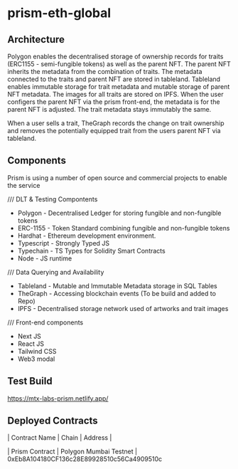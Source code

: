 # prism-eth-global

## Architecture 

Polygon enables the decentralised storage of ownership records for traits (ERC1155 - semi-fungible tokens) as well as the parent NFT. The parent NFT inherits the metadata from the combination of traits. The metadata connected to the traits and parent NFT are stored in tableland. Tableland enables immutable storage for trait metadata and mutable storage of parent NFT metadata. The images for all traits are stored on IPFS. When the user configers the parent NFT via the prism front-end, the metadata is for the parent NFT is adjusted. The trait metadata stays immutably the same. 

When a user sells a trait, TheGraph records the change on trait ownership and removes the potentially equipped trait from the users parent NFT via tableland.


## Components

Prism is using a number of open source and commercial projects to enable the service

/// DLT & Testing Compontents
- Polygon - Decentralised Ledger for storing fungible and non-fungible tokens 
- ERC-1155 - Token Standard combining fungible and non-fungible tokens
- Hardhat - Ethereum development environment.
- Typescript - Strongly Typed JS
- Typechain - TS Types for Solidity Smart Contracts
- Node - JS runtime

/// Data Querying and Availability 
- Tableland - Mutable and Immutable Metadata storage in SQL Tables  
- TheGraph - Accessing blockchain events (To be build and added to Repo)
- IPFS - Decentralised storage network used of artworks and trait images

/// Front-end components
- Next JS
- React JS
- Tailwind CSS
- Web3 modal


## Test Build 

https://mtx-labs-prism.netlify.app/

## Deployed Contracts

| Contract Name | Chain | Address |

| Prism Contract | Polygon Mumbai Testnet | 0xEb8A104180CF136c28E89928510c56Ca4909510c
